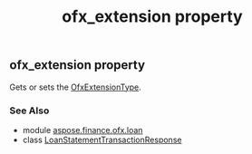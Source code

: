 ﻿---
title: ofx_extension property
second_title: Aspose.Finance for Python via .NET API References
description: 
type: docs
weight: 50
url: /python-net/aspose.finance.ofx.loan/loanstatementtransactionresponse/ofx_extension/
is_root: false
---

## ofx_extension property


Gets or sets the [OfxExtensionType](/finance/python-net/aspose.finance.ofx/ofxextensiontype).

### See Also
* module [aspose.finance.ofx.loan](../../)
* class [LoanStatementTransactionResponse](/finance/python-net/aspose.finance.ofx.loan/loanstatementtransactionresponse)
